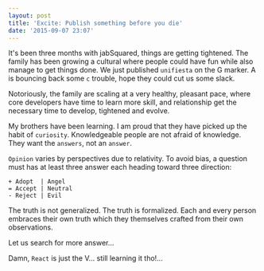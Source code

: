 ```yaml
---
layout: post
title: 'Excite: Publish something before you die'
date: '2015-09-07 23:07'
---
```


It's been three months with jabSquared, things are getting tightened. The family has been growing a cultural where people could have fun while also manage to get things done. We just published `unifiesta` on the G marker. A is bouncing back some `c` trouble, hope they could cut us some slack.

Notoriously, the family are scaling at a very healthy, pleasant pace, where core developers have time to learn more skill, and relationship get the necessary time to develop, tightened and evolve.

My brothers have been learning. I am proud that they have picked up the habit of `curiosity`. Knowledgeable people are not afraid of knowledge. They want the `answers`, not an `answer`.

`Opinion` varies by perspectives due to relativity. To avoid bias, a question must has at least three answer each heading toward three direction:

```
+ Adopt  | Angel
= Accept | Neutral
- Reject | Evil
```

The truth is not generalized. The truth is formalized. Each and every person embraces their own truth which they themselves crafted from their own observations.

Let us search for more answer...

Damn, `React` is just the V... still learning it tho!...
